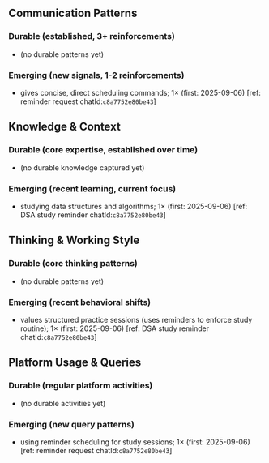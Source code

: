 ## Communication Patterns
### Durable (established, 3+ reinforcements)
- (no durable patterns yet)

### Emerging (new signals, 1-2 reinforcements)
- gives concise, direct scheduling commands; 1× (first: 2025-09-06) [ref: reminder request chatId:`c8a7752e80be43`]

## Knowledge & Context
### Durable (core expertise, established over time)
- (no durable knowledge captured yet)

### Emerging (recent learning, current focus)
- studying data structures and algorithms; 1× (first: 2025-09-06) [ref: DSA study reminder chatId:`c8a7752e80be43`]

## Thinking & Working Style
### Durable (core thinking patterns)
- (no durable patterns yet)

### Emerging (recent behavioral shifts)
- values structured practice sessions (uses reminders to enforce study routine); 1× (first: 2025-09-06) [ref: DSA study reminder chatId:`c8a7752e80be43`]

## Platform Usage & Queries
### Durable (regular platform activities)
- (no durable activities yet)

### Emerging (new query patterns)
- using reminder scheduling for study sessions; 1× (first: 2025-09-06) [ref: reminder request chatId:`c8a7752e80be43`]